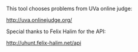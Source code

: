 This tool chooses problems from UVa online judge:

http://uva.onlinejudge.org/

Special thanks to Felix Halim for the API:

http://uhunt.felix-halim.net/api